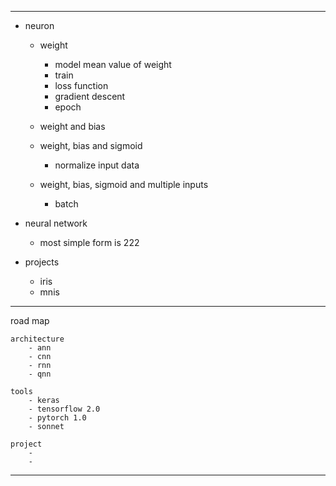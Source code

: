 -----------------------------
- neuron
	- weight
		- model mean value of weight
		- train
		- loss function
		- gradient descent
		- epoch

	- weight and bias

	- weight, bias and sigmoid
		- normalize input data

	- weight, bias, sigmoid and multiple inputs
		- batch

- neural network
	- most simple form is 222

- projects
	- iris
	- mnis

-----------------------------
road map

	architecture
		- ann
		- cnn
		- rnn
		- qnn

	tools
		- keras
		- tensorflow 2.0
		- pytorch 1.0
		- sonnet

	project
		-
		- 
-----------------------------